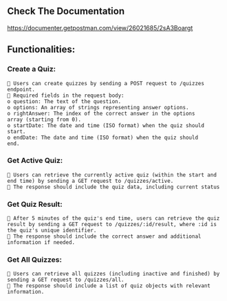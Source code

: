 ## Check The Documentation
https://documenter.getpostman.com/view/26021685/2sA3Boargt


## Functionalities:


### Create a Quiz:
     Users can create quizzes by sending a POST request to /quizzes 
    endpoint.
     Required fields in the request body: 
    o question: The text of the question.
    o options: An array of strings representing answer options.
    o rightAnswer: The index of the correct answer in the options 
    array (starting from 0).
    o startDate: The date and time (ISO format) when the quiz should 
    start.
    o endDate: The date and time (ISO format) when the quiz should 
    end.
### Get Active Quiz:
     Users can retrieve the currently active quiz (within the start and 
    end time) by sending a GET request to /quizzes/active.
     The response should include the quiz data, including current status

### Get Quiz Result:
     After 5 minutes of the quiz's end time, users can retrieve the quiz 
    result by sending a GET request to /quizzes/:id/result, where :id is 
    the quiz's unique identifier.
     The response should include the correct answer and additional 
    information if needed.

### Get All Quizzes:
     Users can retrieve all quizzes (including inactive and finished) by 
    sending a GET request to /quizzes/all.
     The response should include a list of quiz objects with relevant 
    information.
